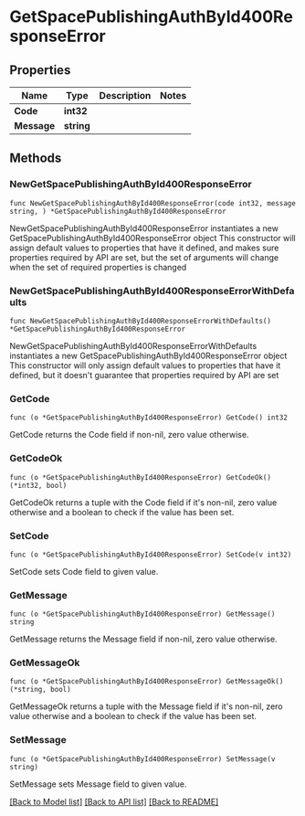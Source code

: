 # GetSpacePublishingAuthById400ResponseError

## Properties

Name | Type | Description | Notes
------------ | ------------- | ------------- | -------------
**Code** | **int32** |  | 
**Message** | **string** |  | 

## Methods

### NewGetSpacePublishingAuthById400ResponseError

`func NewGetSpacePublishingAuthById400ResponseError(code int32, message string, ) *GetSpacePublishingAuthById400ResponseError`

NewGetSpacePublishingAuthById400ResponseError instantiates a new GetSpacePublishingAuthById400ResponseError object
This constructor will assign default values to properties that have it defined,
and makes sure properties required by API are set, but the set of arguments
will change when the set of required properties is changed

### NewGetSpacePublishingAuthById400ResponseErrorWithDefaults

`func NewGetSpacePublishingAuthById400ResponseErrorWithDefaults() *GetSpacePublishingAuthById400ResponseError`

NewGetSpacePublishingAuthById400ResponseErrorWithDefaults instantiates a new GetSpacePublishingAuthById400ResponseError object
This constructor will only assign default values to properties that have it defined,
but it doesn't guarantee that properties required by API are set

### GetCode

`func (o *GetSpacePublishingAuthById400ResponseError) GetCode() int32`

GetCode returns the Code field if non-nil, zero value otherwise.

### GetCodeOk

`func (o *GetSpacePublishingAuthById400ResponseError) GetCodeOk() (*int32, bool)`

GetCodeOk returns a tuple with the Code field if it's non-nil, zero value otherwise
and a boolean to check if the value has been set.

### SetCode

`func (o *GetSpacePublishingAuthById400ResponseError) SetCode(v int32)`

SetCode sets Code field to given value.


### GetMessage

`func (o *GetSpacePublishingAuthById400ResponseError) GetMessage() string`

GetMessage returns the Message field if non-nil, zero value otherwise.

### GetMessageOk

`func (o *GetSpacePublishingAuthById400ResponseError) GetMessageOk() (*string, bool)`

GetMessageOk returns a tuple with the Message field if it's non-nil, zero value otherwise
and a boolean to check if the value has been set.

### SetMessage

`func (o *GetSpacePublishingAuthById400ResponseError) SetMessage(v string)`

SetMessage sets Message field to given value.



[[Back to Model list]](../README.md#documentation-for-models) [[Back to API list]](../README.md#documentation-for-api-endpoints) [[Back to README]](../README.md)


